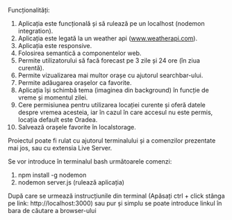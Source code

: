 Funcționalități:

1. Aplicația este funcțională și să rulează pe un localhost (nodemon integration).
2. Aplicația este legată la un weather api (www.weatherapi.com).
3. Aplicația este responsive.
4. Folosirea semantică a componentelor web.
5. Permite utilizatorului să facă forecast pe 3 zile și 24 ore (în ziua curentă).
6. Permite vizualizarea mai multor orașe cu ajutorul searchbar-ului.
7. Permite adăugarea orașelor ca favorite.
8. Aplicația își schimbă tema (imaginea din background) în funcție de vreme și momentul zilei.
9. Cere permisiunea pentru utilizarea locației curente și oferă datele despre vremea acesteia, iar în cazul în care accesul nu este permis, locația default este Oradea.
10. Salvează orașele favorite în localstorage.

Proiectul poate fi rulat cu ajutorul terminalului și a comenzilor prezentate mai jos, sau cu extensia Live Server.

Se vor introduce în terminalul bash următoarele comenzi:

1. npm install -g nodemon
2. nodemon server.js (rulează aplicația)

După care se urmează instrucțiunile din terminal (Apăsați ctrl + click stânga pe link: http://localhost:3000) sau pur și simplu se poate introduce linkul în bara de căutare a browser-ului
